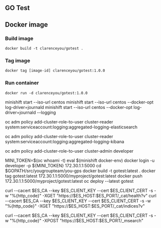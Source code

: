 GO Test
--------

## Docker image

### Build image
    docker build -t clarenceyou/gotest .

### Tag image
    docker tag [image-id] clarenceyou/gotest:1.0.0

### Run container
    docker run -d clarenceyou/gotest:1.0.0


minishift start --iso-url centos
minishift start --iso-url centos --docker-opt log-driver=journald
minishift start --iso-url centos --docker-opt log-driver=journald --logging

oc adm policy add-cluster-role-to-user cluster-reader system:serviceaccount:logging:aggregated-logging-elasticsearch

oc adm policy add-cluster-role-to-user cluster-reader system:serviceaccount:logging:aggregated-logging-kibana 

oc adm policy add-cluster-role-to-user cluster-admin developer

MINI_TOKEN=$(oc whoami -t)
eval $(minishift docker-env)
docker login -u developer -p ${MINI_TOKEN} 172.30.1.1:5000 
cd $GOPATH/src/yougroupteam/you-gps
docker build -t gotest:latest .
docker tag gotest:latest 172.30.1.1:5000/myproject/gotest:latest
docker push 172.30.1.1:5000/myproject/gotest:latest
oc deploy --latest gotest


curl --cacert $ES_CA --key $ES_CLIENT_KEY --cert $ES_CLIENT_CERT -s -w "%{http_code}" -XGET "https://$ES_HOST:$ES_PORT/_cat/health?v"
curl --cacert $ES_CA --key $ES_CLIENT_KEY --cert $ES_CLIENT_CERT -s -w "%{http_code}" -XGET "https://$ES_HOST:$ES_PORT/_cat/indices?v"

curl --cacert $ES_CA --key $ES_CLIENT_KEY --cert $ES_CLIENT_CERT -s -w "%{http_code}" -XPOST "https://$ES_HOST:$ES_PORT/_msearch"